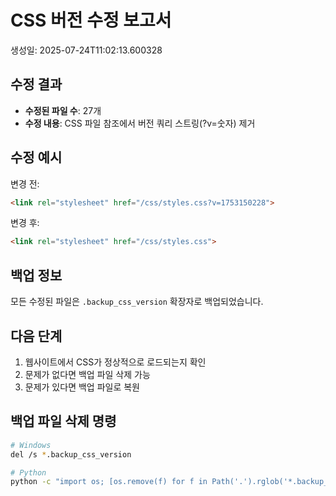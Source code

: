# CSS 버전 수정 보고서

생성일: 2025-07-24T11:02:13.600328

## 수정 결과

- **수정된 파일 수**: 27개
- **수정 내용**: CSS 파일 참조에서 버전 쿼리 스트링(?v=숫자) 제거

## 수정 예시

변경 전:
```html
<link rel="stylesheet" href="/css/styles.css?v=1753150228">
```

변경 후:
```html
<link rel="stylesheet" href="/css/styles.css">
```

## 백업 정보

모든 수정된 파일은 `.backup_css_version` 확장자로 백업되었습니다.

## 다음 단계

1. 웹사이트에서 CSS가 정상적으로 로드되는지 확인
2. 문제가 없다면 백업 파일 삭제 가능
3. 문제가 있다면 백업 파일로 복원

## 백업 파일 삭제 명령

```bash
# Windows
del /s *.backup_css_version

# Python
python -c "import os; [os.remove(f) for f in Path('.').rglob('*.backup_css_version')]"
```
